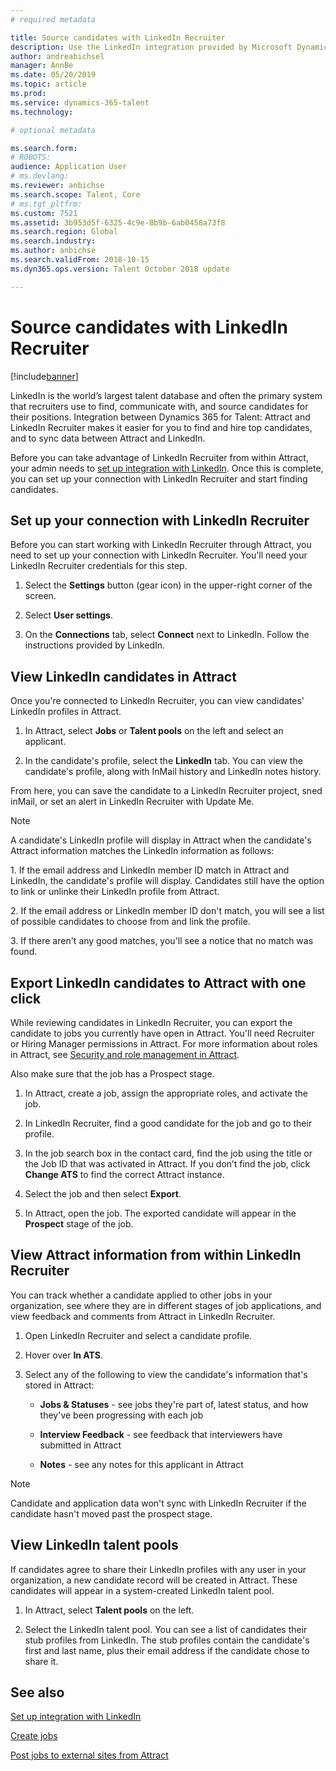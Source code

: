 ```yaml
---
# required metadata

title: Source candidates with LinkedIn Recruiter
description: Use the LinkedIn integration provided by Microsoft Dynamics 365 for Talent - Attract to source job candidates through LinkedIn Recruiter.
author: andreabichsel
manager: AnnBe
ms.date: 05/20/2019
ms.topic: article
ms.prod: 
ms.service: dynamics-365-talent
ms.technology: 

# optional metadata

ms.search.form: 
# ROBOTS: 
audience: Application User
# ms.devlang: 
ms.reviewer: anbichse
ms.search.scope: Talent, Core
# ms.tgt_pltfrm: 
ms.custom: 7521
ms.assetid: 3b953d5f-6325-4c9e-8b9b-6ab0458a73f8
ms.search.region: Global
ms.search.industry: 
ms.author: anbichse
ms.search.validFrom: 2018-10-15
ms.dyn365.ops.version: Talent October 2018 update

---
```


# Source candidates with LinkedIn Recruiter
[!include[banner](../includes/banner.md)]

LinkedIn is the world’s largest talent database and often the primary system that recruiters use to find, communicate with, and source candidates for their positions. Integration between Dynamics 365 for Talent: Attract and LinkedIn Recruiter makes it easier for you to find and hire top candidates, and to sync data between Attract and LinkedIn.

Before you can take advantage of LinkedIn Recruiter from within Attract, your admin needs to [set up integration with LinkedIn](./attract-admin-linkedin.md). Once this is complete, you can set up your connection with LinkedIn Recruiter and start finding candidates.

## Set up your connection with LinkedIn Recruiter

Before you can start working with LinkedIn Recruiter through Attract, you need to set up your connection with LinkedIn Recruiter. You'll need your LinkedIn Recruiter credentials for this step.

1. Select the **Settings** button (gear icon) in the upper-right corner of the screen.

2. Select **User settings**.

3. On the **Connections** tab, select **Connect** next to LinkedIn. Follow the instructions provided by LinkedIn.

## View LinkedIn candidates in Attract

Once you're connected to LinkedIn Recruiter, you can view candidates' LinkedIn profiles in Attract.

1. In Attract, select **Jobs** or **Talent pools** on the left and select an applicant.

2. In the candidate's profile, select the **LinkedIn** tab. You can view the candidate's profile, along with InMail history and LinkedIn notes history.

From here, you can save the candidate to a LinkedIn Recruiter project, sned inMail, or set an alert in LinkedIn Recruiter with Update Me.

> [!NOTE]
> A candidate's LinkedIn profile will display in Attract when the candidate's Attract information matches the LinkedIn information as follows:
> <p></p>
> 1. If the email address and LinkedIn member ID match in Attract and LinkedIn, the candidate's profile will display. Candidates still have the option to link or unlinke their LinkedIn profile from Attract.
> <p></P>
> 2. If the email address or LinkedIn member ID don't match, you will see a list of possible candidates to choose from and link the profile.
> <p></P>
> 3. If there aren't any good matches, you'll see a notice that no match was found.

## Export LinkedIn candidates to Attract with one click

While reviewing candidates in LinkedIn Recruiter, you can export the candidate to jobs you currently have open in Attract. You'll need Recruiter or Hiring Manager permissions in Attract. For more information about roles in Attract, see [Security and role management in Attract](https://docs.microsoft.com/en-us/dynamics365/unified-operations/talent/security-attract).

Also make sure that the job has a Prospect stage.

1. In Attract, create a job, assign the appropriate roles, and activate the job.

2. In LinkedIn Recruiter, find a good candidate for the job and go to their profile.

3. In the job search box in the contact card, find the job using the title or the Job ID that was activated in Attract. If you don’t find the job, click **Change ATS** to find the correct Attract instance.

4. Select the job and then select **Export**.

5. In Attract, open the job. The exported candidate will appear in the **Prospect** stage of the job.

## View Attract information from within LinkedIn Recruiter

You can track whether a candidate applied to other jobs in your organization, see where they are in different stages of job applications, and view feedback and comments from Attract in LinkedIn Recruiter.

1.  Open LinkedIn Recruiter and select a candidate profile.

2.  Hover over **In ATS**.

3.  Select any of the following to view the candidate's information that's stored in Attract:

    - **Jobs & Statuses** - see jobs they're part of, latest status, and how they've been progressing with each job

    - **Interview Feedback** - see feedback that interviewers have submitted in Attract

    - **Notes** - see any notes for this applicant in Attract

> [!NOTE]
> Candidate and application data won't sync with LinkedIn Recruiter if the candidate hasn't moved past the prospect stage.

## View LinkedIn talent pools

If candidates agree to share their LinkedIn profiles with any user in your organization, a new candidate record will be created in Attract. These candidates will appear in a system-created LinkedIn talent pool. 

1. In Attract, select **Talent pools** on the left.

2. Select the LinkedIn talent pool. You can see a list of candidates their stub profiles from LinkedIn. The stub profiles contain the candidate's first and last name, plus their email address if the candidate chose to share it.

## See also

[Set up integration with LinkedIn](./attract-admin-linkedin.md)<p></p>
[Create jobs](./creating-jobs-attract.md)<p></p>
[Post jobs to external sites from Attract](./posting-jobs-external.md)